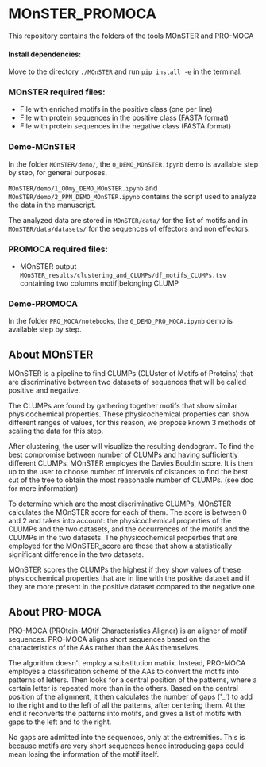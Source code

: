 # MOnSTER_PROMOCA
This repository contains the folders of the tools MOnSTER and PRO-MOCA
#### Install dependencies:
Move to the directory ```./MOnSTER``` and run ```pip install -e``` in the terminal. 

### MOnSTER required files:
- File with enriched motifs in the positive class (one per line)
- File with protein sequences in the positive class (FASTA format)
- File with protein sequences in the negative class (FASTA format)
  
### Demo-MOnSTER
In the folder ```MOnSTER/demo/```, the ```0_DEMO_MOnSTER.ipynb``` demo is available step by step, for general purposes.

```MOnSTER/demo/1_OOmy_DEMO_MOnSTER.ipynb``` and ```MOnSTER/demo/2_PPN_DEMO_MOnSTER.ipynb``` contains the script used to analyze the data in the manuscript.

The analyzed data are stored in ```MOnSTER/data/``` for the list of motifs and in ```MOnSTER/data/datasets/``` for the sequences of effectors and non effectors.

### PROMOCA required files:
- MOnSTER output ```MOnSTER_results/clustering_and_CLUMPs/df_motifs_CLUMPs.tsv``` containing two columns motif|belonging CLUMP
### Demo-PROMOCA
In the folder ```PRO_MOCA/notebooks```, the ```0_DEMO_PRO_MOCA.ipynb``` demo is available step by step.

## About MOnSTER
MOnSTER is a pipeline to find CLUMPs (CLUster of Motifs of Proteins)
that are discriminative between two datasets of sequences
that will be called positive and negative.
       
The CLUMPs are found by gathering together motifs that show
similar physicochemical properties.
These physicochemical properties can show different ranges of
values, for this reason, we propose known 3 methods of scaling
the data for this step.
       
After clustering, the user will visualize the resulting dendogram.
To find the best compromise between number of CLUMPs and having
sufficiently different CLUMPs, MOnSTER employes the Davies Bouldin score.
It is then up to the user to choose number of intervals
of distances to find the best cut of the tree to obtain the most
reasonable number of CLUMPs.
(see doc for more information)
       
To determine which are the most discriminative CLUMPs, MOnSTER
calculates the MOnSTER score for each of them. The score
is between 0 and 2 and takes into account: the physicochemical
properties of the CLUMPs and the two datasets, and the occurrences
of the motifs and the CLUMPs in the two datasets.
The physicochemical properties that are employed for the MOnSTER_score
are those that show a statistically significant difference
in the two datasets.
       
MOnSTER scores the CLUMPs the highest if they show values of these
physicochemical properties that are in line with the positive
dataset and if they are more present in the positive dataset
compared to the negative one.

## About PRO-MOCA
PRO-MOCA (PROtein-MOtif Characteristics Aligner) is an
aligner of motif sequences.
PRO-MOCA aligns short sequences based on the characteristics
of the AAs rather than the AAs themselves.
       
The algorithm doesn't employ a substitution matrix.
Instead, PRO-MOCA employes a classification scheme of the 
AAs to convert the motifs into patterns of letters. Then
looks for a central position of the patterns, where a 
certain letter is repeated more than in the others.
Based on the central position of the alignment, it then
calculates the number of gaps ('_') to add to the right and 
to the left of all the patterns, after centering them.
At the end it reconverts the patterns into motifs, 
and gives a list of motifs with gaps to the left and 
to the right.
       
No gaps are admitted into the sequences, only at the 
extremities. This is because motifs are very short sequences
hence introducing gaps could mean losing the information
of the motif itself.


